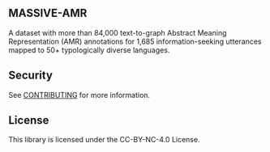 ## MASSIVE-AMR

A dataset with more than 84,000 text-to-graph Abstract Meaning Representation (AMR) annotations for 1,685 information-seeking utterances mapped to 50+ typologically diverse languages.

## Security

See [CONTRIBUTING](CONTRIBUTING.md#security-issue-notifications) for more information.

## License

This library is licensed under the CC-BY-NC-4.0 License.


